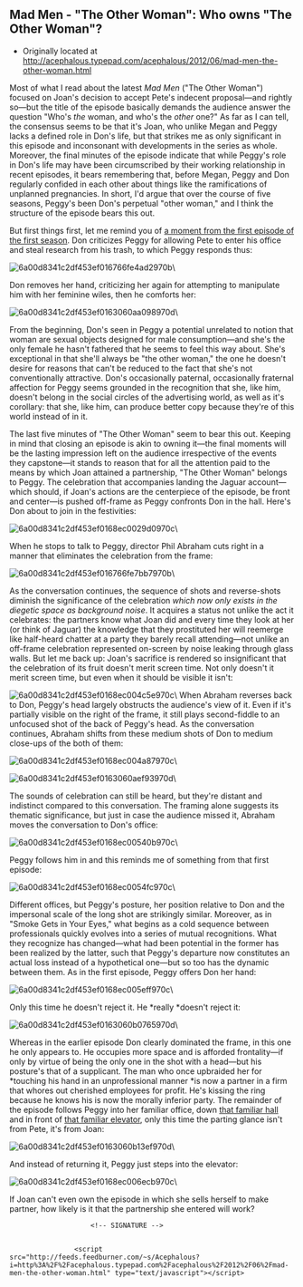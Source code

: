 ## Mad Men - "The Other Woman": Who owns "The Other Woman"?

 * Originally located at http://acephalous.typepad.com/acephalous/2012/06/mad-men-the-other-woman.html

Most of what I read about the latest *Mad Men* ("The Other Woman") focused on Joan's decision to accept Pete's indecent proposal—and rightly so—but the title of the episode basically demands the audience answer the question "Who's *the* woman, and who's the *other* one?" As far as I can tell, the consensus seems to be that it's Joan, who unlike Megan and Peggy lacks a defined role in Don's life, but that strikes me as only significant in this episode and inconsonant with developments in the series as whole. Moreover, the final minutes of the episode indicate that while Peggy's role in Don's life may have been circumscribed by their working relationship in recent episodes, it bears remembering that, before Megan, Peggy and Don regularly confided in each other about things like the ramifications of unplanned pregnancies. In short, I'd argue that over the course of five seasons, Peggy's been Don's perpetual "other woman," and I think the structure of the episode bears this out.

But first things first, let me remind you of [a moment from the first episode of the first season](http://acephalous.typepad.com/acephalous/2010/09/mad-men-picking-up-the-wrong-suitcase.html). Don criticizes Peggy for allowing Pete to enter his office and steal research from his trash, to which Peggy responds thus:

![6a00d8341c2df453ef016766fe4ad2970b](images/tv/mad-men/the-other-woman/6a00d8341c2df453ef016766fe4ad2970b.jpg)\ 

Don removes her hand, criticizing her again for attempting to manipulate him with her feminine wiles, then he comforts her:

![6a00d8341c2df453ef0163060aa098970d](images/tv/mad-men/the-other-woman/6a00d8341c2df453ef0163060aa098970d.jpg)\ 

From the beginning, Don's seen in Peggy a potential unrelated to notion that woman are sexual objects designed for male consumption—and she's the only female he hasn't fathered that he seems to feel this way about. She's exceptional in that she'll always be "the other woman," the one he doesn't desire for reasons that can't be reduced to the fact that she's not conventionally attractive. Don's occasionally paternal, occasionally fraternal affection for Peggy seems grounded in the recognition that she, like him, doesn't belong in the social circles of the advertising world, as well as it's corollary: that she, like him, can produce better copy because they're of this world instead of in it.

The last five minutes of "The Other Woman" seem to bear this out. Keeping in mind that closing an episode is akin to owning it—the final moments will be the lasting impression left on the audience irrespective of the events they capstone—it stands to reason that for all the attention paid to the means by which Joan attained a partnership, "The Other Woman" belongs to Peggy. The celebration that accompanies landing the Jaguar account—which should, if Joan's actions are the centerpiece of the episode, be front and center—is pushed off-frame as Peggy confronts Don in the hall. Here's Don about to join in the festivities:


![6a00d8341c2df453ef0168ec0029d0970c](images/tv/mad-men/the-other-woman/6a00d8341c2df453ef0168ec0029d0970c.png)\ 


When he stops to talk to Peggy, director Phil Abraham cuts right in a manner that eliminates the celebration from the frame:


![6a00d8341c2df453ef016766fe7bb7970b](images/tv/mad-men/the-other-woman/6a00d8341c2df453ef016766fe7bb7970b.png)\ 


As the conversation continues, the sequence of shots and reverse-shots diminish the significance of the celebration *which now only exists in the diegetic space as background noise*. It acquires a status not unlike the act it celebrates: the partners know what Joan did and every time they look at her (or think of Jaguar) the knowledge that they prostituted her will reemerge like half-heard chatter at a party they barely recall attending—not unlike an off-frame celebration represented on-screen by noise leaking through glass walls.
But let me back up: Joan's sacrifice is rendered so insignificant that the celebration of its fruit doesn't merit screen time. Not only doesn't it merit screen time, but even when it should be visible it isn't:
<a class="asset-img-link" href="http://acephalous.typepad.com/.a/6a00d8341c2df453ef0163060af166970d-popup" onclick="window.open( this.href, '_blank', 'width=640,height=480,scrollbars=no,resizable=no,toolbar=no,directories=no,location=no,menubar=no,status=no,left=0,top=0' ); return false"> </a>

![6a00d8341c2df453ef0168ec004c5e970c](images/tv/mad-men/the-other-woman/6a00d8341c2df453ef0168ec004c5e970c.png)\ 
When Abraham reverses back to Don, Peggy's head largely obstructs the audience's view of it. Even if it's partially visible on the right of the frame, it still plays second-fiddle to an unfocused shot of the back of Peggy's head. As the conversation continues, Abraham shifts from these medium shots of Don to medium close-ups of the both of them:


![6a00d8341c2df453ef0168ec004a87970c](images/tv/mad-men/the-other-woman/6a00d8341c2df453ef0168ec004a87970c.png)\ 


![6a00d8341c2df453ef0163060aef93970d](images/tv/mad-men/the-other-woman/6a00d8341c2df453ef0163060aef93970d.png)\ 


The sounds of celebration can still be heard, but they're distant and indistinct compared to this conversation. The framing alone suggests its thematic significance, but just in case the audience missed it, Abraham moves the conversation to Don's office:


![6a00d8341c2df453ef0168ec00540b970c](images/tv/mad-men/the-other-woman/6a00d8341c2df453ef0168ec00540b970c.png)\ 


Peggy follows him in and this reminds me of something from that first episode:


![6a00d8341c2df453ef0168ec0054fc970c](images/tv/mad-men/the-other-woman/6a00d8341c2df453ef0168ec0054fc970c.png)\ 


Different offices, but Peggy's posture, her position relative to Don and the impersonal scale of the long shot are strikingly similar. Moreover, as in "Smoke Gets in Your Eyes," what begins as a cold sequence between professionals quickly evolves into a series of mutual recognitions. What they recognize has changed—what had been potential in the former has been realized by the latter, such that Peggy's departure now constitutes an actual loss instead of a hypothetical one—but so too has the dynamic between them. As in the first episode, Peggy offers Don her hand:


![6a00d8341c2df453ef0168ec005eff970c](images/tv/mad-men/the-other-woman/6a00d8341c2df453ef0168ec005eff970c.png)\ 


Only this time he doesn't reject it. He *really *doesn't reject it:


![6a00d8341c2df453ef0163060b0765970d](images/tv/mad-men/the-other-woman/6a00d8341c2df453ef0163060b0765970d.png)\ 


Whereas in the earlier episode Don clearly dominated the frame, in this one he only appears to. He occupies more space and is afforded frontality—if only by virtue of being the only one in the shot with a head—but his posture's that of a supplicant. The man who once upbraided her for *touching his hand in an unprofessional manner *is now a partner in a firm that whores out cherished employees for profit. He's kissing the ring because he knows his is now the morally inferior party.
The remainder of the episode follows Peggy into her familiar office, down [that familiar hall](http://acephalous.typepad.com/acephalous/2010/09/mad-men-picking-up-the-wrong-suitcase.html) and in front of [that familiar elevator](http://acephalous.typepad.com/acephalous/2012/03/the-ballad-of-peter-and-peggy-redux-in-a-little-kiss.html), only this time the parting glance isn't from Pete, it's from Joan:


![6a00d8341c2df453ef0163060b13ef970d](images/tv/mad-men/the-other-woman/6a00d8341c2df453ef0163060b13ef970d.png)\ 


And instead of returning it, Peggy just steps into the elevator:


![6a00d8341c2df453ef0168ec006ecb970c](images/tv/mad-men/the-other-woman/6a00d8341c2df453ef0168ec006ecb970c.png)\ 


If Joan can't even own the episode in which she sells herself to make partner, how likely is it that the partnership she entered will work?




                        <!-- SIGNATURE -->


					<script src="http://feeds.feedburner.com/~s/Acephalous?i=http%3A%2F%2Facephalous.typepad.com%2Facephalous%2F2012%2F06%2Fmad-men-the-other-woman.html" type="text/javascript"></script>

